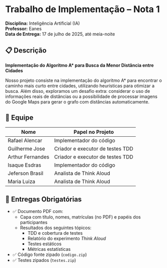# Trabalho de Implementação – Nota 1  
**Disciplina:** Inteligência Artificial (IA)  
**Professor:** Eanes  
**Data de Entrega:** 17 de julho de 2025, até meia-noite  

## 📋 Descrição

**Implementação do Algoritmo A\* para Busca da Menor Distância entre Cidades**

Nosso projeto consiste na implementação do algoritmo A* para encontrar o caminho mais curto entre cidades, utilizando heurísticas para otimizar a busca. Além disso, exploramos um desafio extra: considerar o uso de informações reais de distâncias ou a possibilidade de processar imagens do Google Maps para gerar o grafo com distâncias automaticamente.

## 👥 Equipe

| Nome          | Papel no Projeto                     |
|-----------------------|--------------------------------------|
| Rafael Alencar        | Implementador do código              |
| Guilherme Jose        | Criador e executor de testes TDD     |
| Arthur Fernandes      | Criador e executor de testes TDD     |
| Isaque Esdras         | Implementador do código              |
| Jeferson Brasil       | Analista de Think Aloud              |
| Maria Luiza           | Analista de Think Aloud              |

## 📄 Entregas Obrigatórias

- ✅ Documento PDF com:
  - Capa com título, nomes, matrículas (no PDF) e papéis dos participantes
  - Resultados dos seguintes tópicos:
    - TDD e cobertura de testes
    - Relatório do experimento *Think Aloud*
    - Testes estáticos
    - Métricas estatísticas
- ✅ Código fonte zipado (`codigo.zip`)
- ✅ Testes zipados (`testes.zip`)
